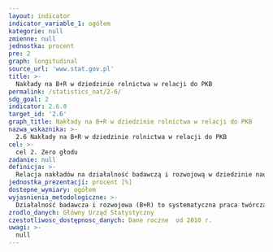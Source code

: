 ```yaml
---
layout: indicator
indicator_variable_1: ogółem
kategorie: null
zmienne: null
jednostka: procent
pre: 2
graph: longitudinal
source_url: 'www.stat.gov.pl'
title: >-
  Nakłady na B+R w dziedzinie rolnictwa w relacji do PKB
permalink: /statistics_nat/2-6/
sdg_goal: 2
indicator: 2.6.0
target_id: '2.6'
graph_title: Nakłady na B+R w dziedzinie rolnictwa w relacji do PKB
nazwa_wskaznika: >-
  2.6 Nakłady na B+R w dziedzinie rolnictwa w relacji do PKB
cel: >-
  cel 2. Zero głodu
zadanie: null
definicja: >-
  Relacja nakładów na działalność badawczą i rozwojową w dziedzinie nauk rolniczych i weterynaryjnych do Produktu Krajowego Brutto.
jednostka_prezentacji: procent [%]
dostepne_wymiary: ogółem
wyjasnienia_metodologiczne: >-
  Działalność badawcza i rozwojowa (B+R) to systematyczna praca twórcza prowadzona w celu zwiększenia zasobów wiedzy (np. o człowieku, kulturze i społeczeństwie) oraz znalezienia nowych zastosowań dla tej wiedzy. Obejmuje badania naukowe (podstawowe, stosowane, przemysłowe) oraz prace rozwojowe.Nakłady wewnętrzne na działalność B+R to nakłady poniesione w roku sprawozdawczym na prace B+R wykonane w jednostce sprawozdawczej, niezależnie od źródła pochodzenia środków, czyli łącznie ze środkami uzyskanymi z zagranicy (eksport prac B+R). Obejmują zarówno nakłady bieżące, jak i nakłady inwestycyjne na środki trwałe związane z działalnością B+R, lecz nie obejmują amortyzacji środków trwałych.Nakłady wewnętrzne na działalność B+R badane są według dziedzin nauk w podziale na nauki: przyrodnicze, inżynieryjne i techniczne, medyczne i o zdrowiu, rolnicze, społeczne oraz humanistyczne. Nakłady na dziedziny nauk przeliczane są na podstawie procentowego udziału w nakładach ogółem.Nauki rolnicze, zgodnie z Podręcznikiem Frascati, to dziedzina nauk obejmująca dyscypliny: rolnictwo, leśnictwo i rybołówstwo, nauka o zwierzętach i mleczarstwie, nauki weterynaryjne, biotechnologia rolnicza oraz inne nauki rolnicze.Produkt krajowy brutto (PKB) prezentuje końcowy rezultat działalności wszystkich podmiotów gospodarki narodowej w danym roku.Wartość PKB można obliczyć na trzy sposoby:- od strony tworzenia jest ona równa wartości dodanej wszystkich sektorów instytucjonalnych lub wszystkich sekcji Polskiej Klasyfikacji Działalności (PKD) krajowych jednostek produkcyjnych powiększonej o podatki od produktów i pomniejszonej o dotacje do produktów,- od strony rozdysponowania PKB obliczany jest jako suma popytu krajowego, tj. spożycia i akumulacji oraz salda wymiany produktów z zagranicą,- jako sumę rozchodów na rachunku tworzenia dochodów gospodarki ogółem (a więc koszty związane z zatrudnieniem, podatki związane z produkcją i importem pomniejszone o dotacje, nadwyżka operacyjna brutto oraz dochód mieszany gospodarki ogółem).Produkt krajowy brutto jest liczony zgodnie z obowiązującymi w krajach Unii Europejskiej zasadami Europejskiego Systemu Rachunków Narodowych i Regionalnych (ESA 2010) oraz zaleceniami Eurostatu.
zrodlo_danych: Główny Urząd Statystyczny
czestotliwosc_dostępnosc_danych: Dane roczne  od 2010 r.
uwagi: >-
  null
---
```

